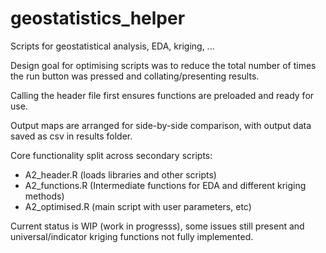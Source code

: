 # geostatistics_helper
Scripts for geostatistical analysis, EDA, kriging, ...


Design goal for optimising scripts was to reduce the total number of times the run button was pressed and collating/presenting results.

Calling the header file first ensures functions are preloaded and ready for use. 

Output maps are arranged for side-by-side comparison, with output data saved as csv in results folder.


Core functionality split across secondary scripts:
- A2_header.R   (loads libraries and other scripts)
- A2_functions.R   (Intermediate functions for EDA and different kriging methods)
- A2_optimised.R   (main script with user parameters, etc)


Current status is WIP (work in progresss), some issues still present and universal/indicator kriging functions not fully implemented.

